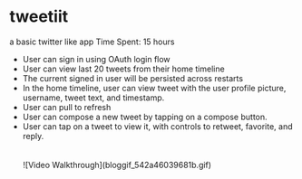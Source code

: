 tweetiit
========

a basic twitter like app
Time Spent: 15 hours 
<ul>
<li>User can sign in using OAuth login flow</li>
<li>User can view last 20 tweets from their home timeline</li>
<li>The current signed in user will be persisted across restarts</li>
<li>In the home timeline, user can view tweet with the user profile picture, username, tweet text, and timestamp. </li>
<li>User can pull to refresh</li>
<li>User can compose a new tweet by tapping on a compose button.</li>
<li>User can tap on a tweet to view it, with controls to retweet, favorite, and reply.</li>
<br><br>
![Video Walkthrough](bloggif_542a46039681b.gif)
